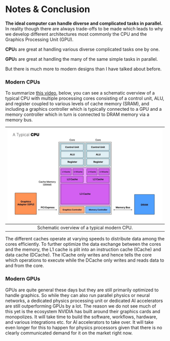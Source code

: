 # Notes & Conclusion

**The ideal computer can handle diverse and complicated tasks in parallel.**
In reality though there are always trade-offs to be made which leads to why we develop different architectures most commonly the CPU and the Graphics Processing Unit (GPU).

**CPU**s are great at handling various diverse complicated tasks one by one.

**GPU**s are great at handling the many of the same simple tasks in parallel.

But there is much more to modern designs than I have talked about before.

### Modern CPUs
To summarize [this video](https://www.youtube.com/watch?v=_I8CLQazom0&list=PLTd6ceoshprfg23JMtwGysCm4tlc0I1ou), below, you can see a schematic overview of a typical CPU with multiple processing cores consisting of a control unit, ALU, and register coupled to various levels of cache memory (SRAM), and including a graphics controller which is typically connected to a GPU and a memory controller which in turn is connected to DRAM memory via a memory bus.

|![](typical_CPU_layout.jpg)|
| :-: |
|Schematic overview of a typical modern CPU.|

The different caches operate at varying speeds to distribute data among the cores efficiently. To further optimize the data exchange between the cores and the memory, the L1 cache is plit into an instruction cache (ICache) and data cache (DCache). The ICache only writes and hence tells the core which operations to execute while the DCache only writes and reads data to and from the core.

### Modern GPUs
 GPUs are quite general these days but they are still primarily optimized to handle graphics. So while they can also run parallel physics or neural networks, a dedicated physics processing unit or dedicated AI accelerators are still outperforming GPUs by a lot. The reason we do not see much of this yet is the ecosystem NVIDIA has built around their graphics cards and monopolizes. It will take time to build the software, workflows, hardware, and various integrations etc. for AI accelerators to take over. It will take even longer for this to happen for physics processors given that there is no clearly communicated demand for it on the market right now.

<!--
## Graphics Acceleration
NVIDIA likes to make people believe that their GPUs are General Processing Units rather Graphics Processing Units but it is no understatement to say that there goes in a lot to accelerate graphics which is far from optimal for accelerating anything else. 

The primary advantage of GPUs is the parallelism not the specialized processing elements.

At its heart, GPUs consist of a Graphics and Compute Array (GCA) a.k.a. the 3D engine which includes specialized Pixel and Vertex shaders aka CUDA cores, Texture Mapping Units (TMUs), Render Output Units (ROPs), L2 cache, Geometry processors, and more...

## Embarassingly Parallel Problems

## Cryptography

## Physics
A previous commercial physics processing unit only meant to accelerate game physics similar to how graphics processing units originally meant to accelerate and hence improve game graphics. But game physics is a typically a relatively minor contributor to the game experience which is why this capability was quickly integrated within graphics processing units as well making PPUs obsolete.

For reviving PPUs in the future, a more viable approach may be to develop PPUs for high-performance computing for scientific applications rather than gaming.

## Artificial Intelligence

-->

<!--## Future Ideas-->
<!--
Since there are so many other people who have already done quite similar projects, I do not plan to continue much further here. Still, general topics for future work may include:
### Software
+ Virtual Machine
+ High-Level Language
+ Compiler
+ Operating System
+ Running Doom?
+ Hardware emulator.
+ Compiler to code and run games on it in C or Python?
### Hardware
+ .gds Layout
+ TinyTapeout
+ FPGA tests
+ High resolution graphics to emulate a really cool retro game
  + Flappy Bird!
  + Fluid Simulation?
+ Assemble the computer on breadboards or PCB (provide files). 
-->